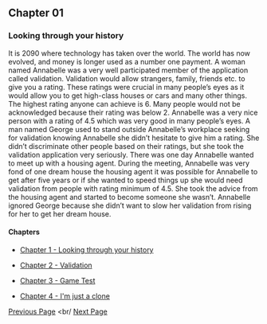 ## Chapter 01

### Looking through your history
It is 2090 where technology has taken over the world. The world has now evolved,
and money is longer used as a number one payment. A woman 
named Annabelle was a very well participated member of the application 
called validation. Validation would allow strangers, family, friends etc. 
to give you a rating. These ratings were crucial in many people’s eyes as it
would allow you to get high-class houses or cars and many other things. 
The highest rating anyone can achieve is 6. 
Many people would not be acknowledged because their rating was below 2. 
Annabelle was a very nice person with a rating of 4.5 which was very good in many people’s eyes. 
A man named George used to stand outside Annabelle’s workplace seeking for
validation knowing Annabelle she didn’t hesitate to give him a rating. 
She didn’t discriminate other people based on their ratings, 
but she took the validation application very seriously. 
There was one day Annabelle wanted to meet up with a housing agent. 
During the meeting, Annabelle was very fond of one dream house 
the housing agent it was possible for Annabelle to get after five years 
or if she wanted to speed things up she would need validation 
from people with rating minimum of 4.5. 
She took the advice from the housing agent and started to become someone 
she wasn’t. Annabelle ignored George because she didn’t want to slow her 
validation from rising for her to get her dream house. 
#### Chapters

- [Chapter 1 - Looking through your history](chapter01.md)

- [Chapter 2 - Validation](chapter02.md)

- [Chapter 3 - Game Test](chapter03.md)

- [Chapter 4 - I'm just a clone](chapter04.md)

[Previous Page](README.md) 
<br/
[Next Page](chapter02.md)


